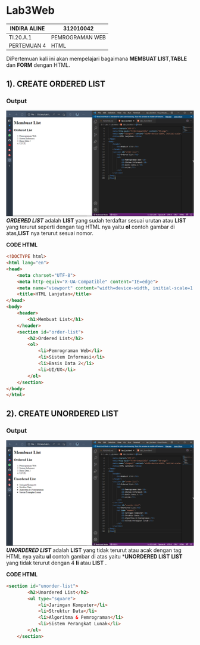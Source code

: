 # Lab3Web

|   INDIRA ALINE    |   312010042       |
| ----------------- | ----------------- |
|   TI.20.A.1       | PEMROGRAMAN WEB   |
| PERTEMUAN 4       |       HTML        |

DiPertemuan kali ini akan mempelajari bagaimana **MEMBUAT LIST**,**TABLE** dan **FORM** dengan HTML.

## 1). CREATE ORDERED LIST
### Output
![Ordered_List](img/ordered_list.png)
***ORDERED LIST*** adalah **LIST** yang sudah terdaftar sesuai urutan atau **LIST** yang terurut seperti dengan tag HTML nya yaitu **ol** contoh gambar di atas,**LIST** nya terurut sesuai nomor.

**CODE HTML**
```html
<!DOCTYPE html>
<html lang="en">
<head>
    <meta charset="UTF-8">
    <meta http-equiv="X-UA-Compatible" content="IE=edge">
    <meta name="viewport" content="width=device-width, initial-scale=1.0">
    <title>HTML Lanjutan</title>
</head>
<body>
    <header>
        <h1>Membuat List</h1>
    </header>
    <section id="order-list">
        <h2>Ordered List</h2>
        <ol>
            <li>Pemrograman Web</li>
            <li>Sistem Informasi</li>
            <li>Basis Data 2</li>
            <li>UI/UX</li>
        </ol>
    </section>
</body>
</html>
```

## 2). CREATE UNORDERED LIST
### Output
![Unordered_List](img/unordered_list.png)
***UNORDERED LIST*** adalah **LIST** yang tidak terurut atau acak dengan tag HTML nya yaitu **ul** contoh gambar di atas yaitu ***UNORDERED LIST** **LIST** yang tidak terurut dengan 4 **li** atau **LIST** .

**CODE HTML**
```html
<section id="unorder-list">
        <h2>Unordered List</h2>
        <ul type="square">
            <li>Jaringan Komputer</li>
            <li>Struktur Data</li>
            <li>Algoritma & Pemrograman</li>
            <li>Sistem Perangkat Lunak</li>
        </ul>
    </section>
```